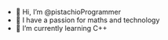 - 👋 Hi, I’m @pistachioProgrammer
- 👀 I have a passion for maths and technology
- 🌱 I’m currently learning C++
  

<!---
pistachioProgrammer/pistachioProgrammer is a ✨ special ✨ repository because its `README.md` (this file) appears on your GitHub profile.
You can click the Preview link to take a look at your changes.
--->
